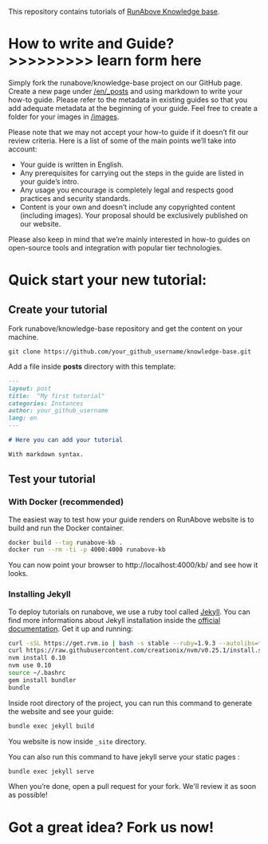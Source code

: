 This repository contains tutorials of [RunAbove Knowledge
base](https://community.runabove.com/kb).

# How to write and Guide? >>>>>>>>> learn form here 

Simply fork the runabove/knowledge-base project on our GitHub page. Create a
new page under [/en/_posts](en/_posts) and using markdown to write your how-to
guide. Please refer to the metadata in existing guides so that you add adequate
metadata at the beginning of your guide. Feel free to create a folder for your
images in [/images](images).

Please note that we may not accept your how-to guide if it doesn’t fit our
review criteria. Here is a list of some of the main points we’ll take into
account:

 * Your guide is written in English.
 * Any prerequisites for carrying out the steps in the guide are listed in your
 guide’s intro.
 * Any usage you encourage is completely legal and respects good practices and
 security standards.
 * Content is your own and doesn’t include any copyrighted content (including
 images). Your proposal should be exclusively published on our website.

Please also keep in mind that we’re mainly interested in how-to guides on
open-source tools and integration with popular tier technologies.

# Quick start your new tutorial:

## Create your tutorial

Fork runabove/knowledge-base repository and get the content on your machine.

```
git clone https://github.com/your_github_username/knowledge-base.git
```

Add a file inside __posts__ directory with this template:

```markdown
---
layout: post
title:  "My first tutorial"
categories: Instances
author: your_github_username
lang: en
---

# Here you can add your tutorial

With markdown syntax.
```

## Test your tutorial

### With Docker (recommended)

The easiest way to test how your guide renders on RunAbove website is to build
and run the Docker container.

```bash
docker build --tag runabove-kb .
docker run --rm -ti -p 4000:4000 runabove-kb
```

You can now point your browser to http://localhost:4000/kb/ and see how it
looks.

### Installing Jekyll

To deploy tutorials on runabove, we use a ruby tool called
[Jekyll](http://jekyllrb.com/). You can find more informations about Jekyll
installation inside the [official
documentation](http://jekyllrb.com/docs/installation/). Get it up and running:

```bash
curl -sSL https://get.rvm.io | bash -s stable --ruby=1.9.3 --autolibs=fail
curl https://raw.githubusercontent.com/creationix/nvm/v0.25.1/install.sh | bash
nvm install 0.10
nvm use 0.10
source ~/.bashrc
gem install bundler
bundle
```

Inside root directory of the project, you can run this command to generate the
website and see your guide:

```bash
bundle exec jekyll build
```

You website is now inside `_site` directory.

You can also run this command to have jekyll serve your static pages :

```bash
bundle exec jekyll serve
```

When you’re done, open a pull request for your fork. We'll review it as soon
as possible!

# Got a great idea? Fork us now!

